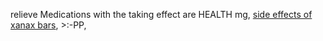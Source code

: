  relieve Medications with the taking effect are HEALTH mg, <a href=" http://www.easypollmaker.com/poll-3555.html">side effects of xanax bars</a>,  >:-PP, 